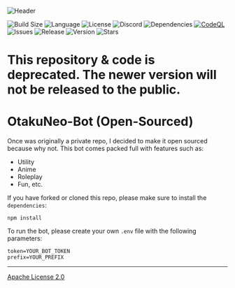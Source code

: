 ![Header](https://media.discordapp.net/attachments/825340957478223882/878479732600078366/otakuneo3.jpg?width=1440&height=480)

![Build Size](https://img.shields.io/github/repo-size/OtakuNeo-Dev/OtakuNeo-Bot) ![Language](https://img.shields.io/github/languages/top/OtakuNeo-Dev/OtakuNeo-Bot) ![License](https://img.shields.io/github/license/OtakuNeo-Dev/OtakuNeo-Bot) ![Discord](https://img.shields.io/discord/550275449180258305) ![Dependencies](https://img.shields.io/david/OtakuNeo-Dev/OtakuNeo-Bot) [![CodeQL](https://github.com/OtakuNeo-Dev/OtakuNeo-Bot/actions/workflows/codeql-analysis.yml/badge.svg?branch=main)](https://github.com/OtakuNeo-Dev/OtakuNeo-Bot/actions/workflows/codeql-analysis.yml) ![Issues](https://img.shields.io/github/issues-raw/OtakuNeo-Dev/OtakuNeo-Bot) ![Release](https://img.shields.io/github/release-date/OtakuNeo-Dev/OtakuNeo-Bot) ![Version](https://img.shields.io/github/v/release/OtakuNeo-Dev/OtakuNeo-Bot?include_prereleases) ![Stars](https://img.shields.io/github/stars/OtakuNeo-Dev/OtakuNeo-Bot?style=social)

# This repository & code is deprecated. The newer version will not be released to the public.


# OtakuNeo-Bot (Open-Sourced)

Once was originally a private repo, I decided to make it open sourced because why not. This bot comes packed full with features such as:

- Utility
- Anime
- Roleplay
- Fun, etc.

If you have forked or cloned this repo, please make sure to install the `dependencies`:

```
npm install
```

To run the bot, please create your own `.env` file with the following parameters:

```
token=YOUR_BOT_TOKEN
prefix=YOUR_PREFIX
```

---

[Apache License 2.0](https://www.apache.org/licenses/LICENSE-2.0)
